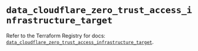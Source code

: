 # `data_cloudflare_zero_trust_access_infrastructure_target`

Refer to the Terraform Registry for docs: [`data_cloudflare_zero_trust_access_infrastructure_target`](https://registry.terraform.io/providers/cloudflare/cloudflare/5.8.4/docs/data-sources/zero_trust_access_infrastructure_target).
